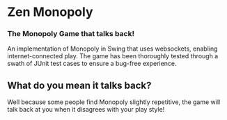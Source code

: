 # Zen Monopoly
### The Monopoly Game that talks back!
An implementation of Monopoly in Swing that uses websockets, enabling internet-connected play. The game has been thoroughly tested through a swath of JUnit test cases to ensure a bug-free experience.
## What do you mean it talks back?
Well because some people find Monopoly slightly repetitive, the game will talk back at you when it disagrees with your play style!
